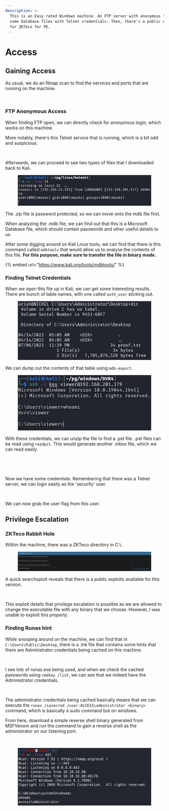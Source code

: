 ```yaml
---
description: >-
  This is an Easy rated Windows machine. An FTP server with anonymous login has
  some Database files with Telnet credentials. Then, there's a public exploit
  for ZKTeco for PE.
---
```


# Access

## Gaining Access

As usual, we do an Nmap scan to find the services and ports that are running on the machine.

<figure><img src="../../../.gitbook/assets/image (335).png" alt=""><figcaption></figcaption></figure>

### FTP Anonymous Access

When finding FTP open, we can directly check for anonymous login, which works on this machine.

More notably, there's this Telnet service that is running, which is a bit odd and suspicious.

<figure><img src="../../../.gitbook/assets/image (309).png" alt=""><figcaption></figcaption></figure>

Afterwards, we can proceed to see two types of files that I downloaded back to Kali.

<figure><img src="../../../.gitbook/assets/image (325).png" alt=""><figcaption></figcaption></figure>

The .zip file is password protected, so we can move onto the mdb file first.

When analyzing the .mdb file, we can find out that this is a Microsoft Database file, which should contain passwords and other useful details to us.

After some digging around on Kali Linux tools, we can find that there is this command called `mdbtools` that would allow us to analyse the contents of this file. **For this purpose, make sure to transfer the file in binary mode.**

{% embed url="https://www.kali.org/tools/mdbtools/" %}

### Finding Telnet Credentials

When we open this file up in Kali, we can get some interesting results. There are bunch of table names, with one called `auth_user` sticking out.&#x20;

<figure><img src="../../../.gitbook/assets/image (331).png" alt=""><figcaption></figcaption></figure>

We can dump out the contents of that table using `mdb-export`.&#x20;

<figure><img src="../../../.gitbook/assets/image (314).png" alt=""><figcaption></figcaption></figure>

With these credentials, we can unzip the file to find a .pst file. .pst files can be read using `readpst`. This would generate another .mbox file, which we can read easily.

<figure><img src="../../../.gitbook/assets/image (266).png" alt=""><figcaption></figcaption></figure>

<figure><img src="../../../.gitbook/assets/image (282).png" alt=""><figcaption></figcaption></figure>

Now we have some credentials. Remembering that there was a Telnet server, we can login easily as the 'security' user.

<figure><img src="../../../.gitbook/assets/image (262).png" alt=""><figcaption></figcaption></figure>

We can now grab the user flag from this user.

## Privilege Escalation

### ZKTeco Rabbit Hole

Within the machine, there was a ZKTeco directory in C:\\.

<figure><img src="../../../.gitbook/assets/image (333).png" alt=""><figcaption></figcaption></figure>

A quick searchsploit reveals that there is a public exploits available for this version.

<figure><img src="../../../.gitbook/assets/image (330).png" alt=""><figcaption></figcaption></figure>

This exploit details that privilege escalation is possible as we are allowed to change the executable file with any binary that we choose. However, I was unable to exploit this properly.&#x20;

### Finding Runas hint

While snooping around on the machine, we can find that in `C:\Users\Public\Desktop`, there is a .lnk file that contains some hints that there are Administrator credentials being cached on this machine.

<figure><img src="../../../.gitbook/assets/image (297).png" alt=""><figcaption></figcaption></figure>

I see lots of runas.exe being used, and when we check the cached passwords using `cmdkey /list`, we can see that we indeed have the Administrator credentials.

<figure><img src="../../../.gitbook/assets/image (302).png" alt=""><figcaption></figcaption></figure>

The administrator credentials being cached basically means that we can execute the `runas /savecred /user:ACCESS\administrator <binary>` command, which is basically a sudo command but on windows.

From here, download a simple reverse shell binary generated from MSFVenom and run the command to gain a reverse shell as the administrator on our listening port.

<figure><img src="../../../.gitbook/assets/image (286).png" alt=""><figcaption></figcaption></figure>

<figure><img src="../../../.gitbook/assets/image (163) (1) (1).png" alt=""><figcaption></figcaption></figure>
